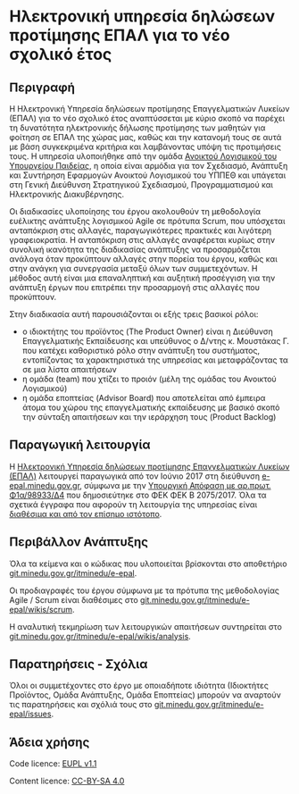 # Ηλεκτρονική υπηρεσία δηλώσεων προτίμησης ΕΠΑΛ για το νέο σχολικό έτος 

## Περιγραφή

Η Ηλεκτρονική Υπηρεσία δηλώσεων προτίμησης Επαγγελματικών Λυκείων (ΕΠΑΛ) για το νέο σχολικό έτος αναπτύσσεται με κύριο σκοπό να παρέχει τη δυνατότητα ηλεκτρονικής δήλωσης προτίμησης των μαθητών για φοίτηση σε ΕΠΑΛ της χώρας μας, καθώς και την κατανομή τους σε αυτά με βάση συγκεκριμένα κριτήρια και λαμβάνοντας υπόψη τις προτιμήσεις τους.  Η υπηρεσία υλοποιήθηκε από την ομάδα [Ανοικτού Λογισμικού του Υπουργείου Παιδείας](http://ostmgmt.minedu.gov.gr), η οποία είναι αρμόδια για τον Σχεδιασμό, Ανάπτυξη και Συντήρηση Εφαρμογών Ανοικτού Λογισμικού του ΥΠΠΕΘ και υπάγεται στη Γενική Διεύθυνση Στρατηγικού Σχεδιασμού, Προγραμματισμού και Ηλεκτρονικής Διακυβέρνησης.

Οι διαδικασίες υλοποίησης του έργου ακολουθούν τη μεθοδολογία ευέλικτης ανάπτυξης λογισμικού Agile σε πρότυπα Scrum, που υπόσχεται ανταπόκριση στις αλλαγές, παραγωγικότερες πρακτικές και λιγότερη γραφειοκρατία. Η ανταπόκριση στις αλλαγές αναφέρεται κυρίως στην συνολική ικανότητα της διαδικασίας ανάπτυξης να προσαρμόζεται ανάλογα όταν προκύπτουν αλλαγές στην πορεία του έργου, καθώς και στην ανάγκη για συνεργασία μεταξύ όλων των συμμετεχόντων.  Η μέθοδος αυτή είναι μια επαναληπτική και αυξητική προσέγγιση για την ανάπτυξη έργων που επιτρέπει την προσαρμογή στις αλλαγές που προκύπτουν.

Στην διαδικασία αυτή παρουσιάζονται οι εξής τρεις βασικοί ρόλοι: 
* ο ιδιοκτήτης του προϊόντος (The Product Owner) είναι η Διεύθυνση Επαγγελματικής Εκπαίδευσης και υπεύθυνος ο Δ/ντης  κ. Μουστάκας Γ. που κατέχει καθοριστικό ρόλο στην ανάπτυξη του συστήματος, εντοπίζοντας τα χαρακτηριστικά της υπηρεσίας και μεταφράζοντας τα σε μια λίστα απαιτήσεων 
* η ομάδα (team) που χτίζει το προιόν (μέλη της ομάδας του Ανοικτού Λογισμικού) 
* η ομάδα εποπτείας (Advisor Board) που αποτελείται από έμπειρα άτομα του χώρου της επαγγελματικής εκπαίδευσης με βασικό σκοπό την σύνταξη απαιτήσεων και την ιεράρχηση τους (Product Backlog)

## Παραγωγική λειτουργία 

Η [Ηλεκτρονική Υπηρεσία δηλώσεων προτίμησης Επαγγελματικών Λυκείων (ΕΠΑΛ)](https://e-epal.minedu.gov.gr) λειτουργεί παραγωγικά από τον Ιούνιο 2017 στη διεύθυνση [e-epal.minedu.gov.gr](https://e-epal.minedu.gov.gr), σύμφωνα με την [Υπουργική Απόφαση με αρ.πρωτ. Φ1α/98933/Δ4](https://e-epal.minedu.gov.gr/pdfs/files/ypourgikh.pdf) που δημοσιεύτηκε στο ΦΕΚ ΦΕΚ B 2075/2017. Όλα τα σχετικά έγγραφα που αφορούν τη λειτουργία της υπηρεσίας είναι [διαθέσιμα και από τον επίσημο ιστότοπο](https://e-epal.minedu.gov.gr/#/legal-info). 

## Περιβάλλον Ανάπτυξης

Όλα τα κείμενα και ο κώδικας που υλοποιείται βρίσκονται στο αποθετήριο [git.minedu.gov.gr/itminedu/e-epal](https://git.minedu.gov.gr/itminedu/e-epal).

Οι προδιαγραφές του έργου σύμφωνα με τα πρότυπα της μεθοδολογίας Agile / Scrum είναι διαθέσιμες στο [git.minedu.gov.gr/itminedu/e-epal/wikis/scrum](https://git.minedu.gov.gr/itminedu/e-epal/wikis/scrum).

Η αναλυτική τεκμηρίωση των λειτουργικών απαιτήσεων συντηρείται στο [git.minedu.gov.gr/itminedu/e-epal/wikis/analysis](https://git.minedu.gov.gr/itminedu/e-epal/wikis/analysis).

## Παρατηρήσεις - Σχόλια

Όλοι οι συμμετέχοντες στο έργο με οποιαδήποτε ιδιότητα (Ιδιοκτήτες Προϊόντος, Ομάδα Ανάπτυξης, Ομάδα Εποπτείας) μπορούν να αναρτούν τις παρατηρήσεις και σχόλιά τους στο [git.minedu.gov.gr/itminedu/e-epal/issues](https://git.minedu.gov.gr/itminedu/e-epal/issues).

## Άδεια χρήσης 

Code licence: [EUPL v1.1](http://ec.europa.eu/idabc/eupl.html) 

Content licence: [CC-BY-SA 4.0](https://creativecommons.ellak.gr/2015/08/21/%CE%B5%CE%BD%CE%B1%CF%82-%CE%B1%CF%80%CE%BB%CF%8C%CF%82-%CE%BF%CE%B4%CE%B7%CE%B3%CF%8C%CF%82-%CE%B3%CE%B9%CE%B1-%CF%84%CE%B9%CF%82-%CE%AC%CE%B4%CE%B5%CE%B9%CE%B5%CF%82-creative-commons-4-0/)
